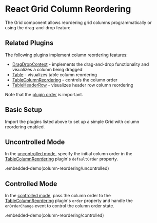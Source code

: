 # React Grid Column Reordering

The Grid component allows reordering grid columns programmatically or using the drag-and-drop feature.

## Related Plugins

The following plugins implement column reordering features:

- [DragDropContext](../reference/drag-drop-context.md) - implements the drag-and-drop functionality and visualizes a column being dragged
- [Table](../reference/table.md) - visualizes table column reordering
- [TableColumnReordering](../reference/table-column-reordering.md) - controls the column order
- [TableHeaderRow](../reference/table-header-row.md) - visualizes header row column reordering

Note that the [plugin order](./plugin-overview.md#plugin-order) is important.

## Basic Setup

Import the plugins listed above to set up a simple Grid with column reordering enabled.

## Uncontrolled Mode

In the [uncontrolled mode](controlled-and-uncontrolled-modes.md), specify the initial column order in the [TableColumnReordering](../reference/table-column-reordering.md) plugin's `defaultOrder` property.

.embedded-demo(column-reordering/uncontrolled)

## Controlled Mode

In the [controlled mode](controlled-and-uncontrolled-modes.md), pass the column order to the [TableColumnReordering](../reference/table-column-reordering.md) plugin's `order` property and handle the `onOrderChange` event to control the column order state.

.embedded-demo(column-reordering/controlled)

